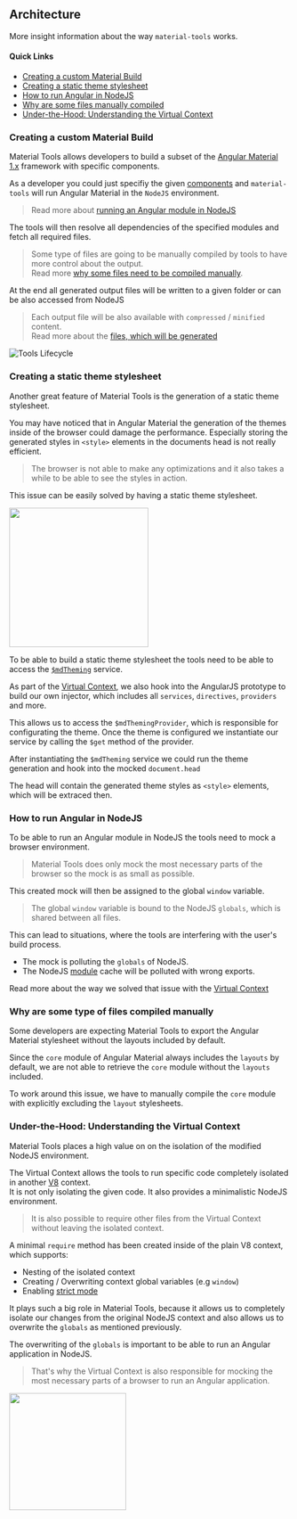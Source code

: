 ## Architecture 
More insight information about the way `material-tools` works.

#### Quick Links
- [Creating a custom Material Build](#creating-a-custom-material-build)
- [Creating a static theme stylesheet](#creating-a-static-theme-stylesheet)
- [How to run Angular in NodeJS](#how-to-run-angular-in-nodejs)
- [Why are some files manually compiled](#why-are-some-type-of-files-compiled-manually)
- [Under-the-Hood: Understanding the Virtual Context](#under-the-hood-understanding-the-virtual-context)

### Creating a custom Material Build
Material Tools allows developers to build a subset of the [Angular Material 1.x](http://www.github.com/angular/material) framework with specific components.

As a developer you could just specifiy the given [components](https://github.com/angular/material/tree/master/src/components) 
and `material-tools` will run Angular Material in the `NodeJS` environment.

> Read more about [running an Angular module in NodeJS](#how-to-run-angular-in-nodejs)

The tools will then resolve all dependencies of the specified modules and fetch
all required files.

> Some type of files are going to be manually compiled by tools to have more control about the output.<br/>
> Read more [why some files need to be compiled manually](#why-are-some-type-of-files-compiled-manually).

At the end all generated output files will be written to a given folder or can be also accessed from NodeJS 
> Each output file will be also available with `compressed` / `minified` content.<br/>
> Read more about the 
[files, which will be generated](https://github.com/angular/material-tools/tree/docs/architecture-md#output-files)

![Tools Lifecycle](https://cloud.githubusercontent.com/assets/4987015/17671967/0c55b916-631a-11e6-9d79-d99dd50f630a.png)

### Creating a static theme stylesheet
Another great feature of Material Tools is the generation of a static theme stylesheet.

You may have noticed that in Angular Material the generation of the themes inside of the browser could damage the performance.
Especially storing the generated styles in `<style>` elements in the documents head is not really efficient. 

> The browser is not able to make any optimizations and it also takes a while to be able to see the styles in action.

This issue can be easily solved by having a static theme stylesheet.

<img height="250" src="https://cloud.githubusercontent.com/assets/4987015/17679920/f8713b40-633d-11e6-8092-d60e69e8bf86.PNG">


To be able to build a static theme stylesheet the tools need to be able to access the [`$mdTheming`](https://github.com/angular/material/tree/master/src/core/services/theming) service.

As part of the [Virtual Context](#under-the-hood-understanding-the-virtual-context), we also hook into the AngularJS prototype to build our own injector, which includes all `services`, `directives`, `providers` and more.

This allows us to access the `$mdThemingProvider`, which is responsible for configurating the theme.
Once the theme is configured we instantiate our service by calling the `$get` method of the provider.

After instantiating the `$mdTheming` service we could run the theme generation and hook into the mocked `document.head` 

The head will contain the generated theme styles as `<style>` elements, which will be extraced then.

### How to run Angular in NodeJS

To be able to run an Angular module in NodeJS the tools need to mock a browser environment.

> Material Tools does only mock the most necessary parts of the browser so the mock is as small as possible.

This created mock will then be assigned to the global `window` variable.
> The global `window` variable is bound to the NodeJS `globals`, which is shared between all files.

This can lead to situations, where the tools are interfering with the user's build process.

- The mock is polluting the `globals` of NodeJS.
- The NodeJS [module](https://nodejs.org/api/modules.html) cache will be polluted with wrong exports.

Read more about the way we solved that issue with the [Virtual Context](#under-the-hood-understanding-the-virtual-context)

### Why are some type of files compiled manually

Some developers are expecting Material Tools to export the Angular Material stylesheet without the layouts included by default.

Since the `core` module of Angular Material always includes the `layouts` by default, we are not able to retrieve the `core` module
without the `layouts` included.

To work around this issue, we have to manually compile the `core` module with explicitly excluding the `layout` stylesheets.

### Under-the-Hood: Understanding the Virtual Context
Material Tools places a high value on on the isolation of the modified NodeJS environment.

The Virtual Context allows the tools to run specific code completely isolated in 
another [V8](https://developers.google.com/v8/) context. <br/>
It is not only isolating the given code. It also provides a minimalistic NodeJS environment.

> It is also possible to require other files from the Virtual Context without leaving the isolated context.<br/>

A minimal `require` method has been created inside of the plain V8 context, which supports:
- Nesting of the isolated context
- Creating / Overwriting context global variables (e.g `window`)
- Enabling [strict mode](https://developer.mozilla.org/en/docs/Web/JavaScript/Reference/Strict_mode)

It plays such a big role in Material Tools, because it allows us to completely isolate our changes from the original NodeJS context
and also allows us to overwrite the `globals` as mentioned previously.

The overwriting of the `globals` is important to be able to run an Angular application in NodeJS.

> That's why the Virtual Context is also responsible for mocking the most necessary parts of a browser to run an Angular application.

<img src="https://cloud.githubusercontent.com/assets/4987015/17678625/2e07fa6a-6338-11e6-9fe6-e6ee54dec53e.png" height="210">
